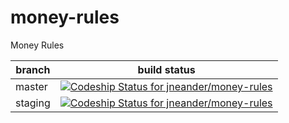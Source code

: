 # money-rules
Money Rules

| branch | build status |
| ------ | ------------ |
| master | [![Codeship Status for jneander/money-rules](https://app.codeship.com/projects/57c48ef0-8297-0135-3c24-4a09ea28627a/status?branch=master)](https://app.codeship.com/projects/247225) |
| staging | [![Codeship Status for jneander/money-rules](https://app.codeship.com/projects/57c48ef0-8297-0135-3c24-4a09ea28627a/status?branch=staging)](https://app.codeship.com/projects/247225) |
